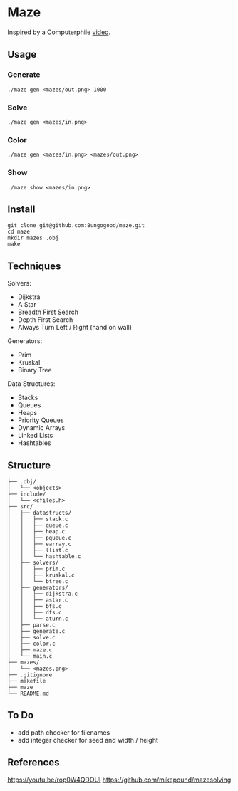 # Maze

Inspired by a Computerphile [video](https://youtu.be/rop0W4QDOUI).

## Usage

### Generate
```
./maze gen <mazes/out.png> 1000
```

### Solve
```
./maze gen <mazes/in.png>
```

### Color
```
./maze gen <mazes/in.png> <mazes/out.png>
```

### Show
```
./maze show <mazes/in.png>
```

## Install

```
git clone git@github.com:Bungogood/maze.git
cd maze
mkdir mazes .obj
make
```

## Techniques

Solvers:

- Dijkstra
- A Star
- Breadth First Search
- Depth First Search
- Always Turn Left / Right (hand on wall)

Generators:

- Prim
- Kruskal
- Binary Tree

Data Structures:

- Stacks
- Queues
- Heaps
- Priority Queues
- Dynamic Arrays
- Linked Lists
- Hashtables

## Structure

```
├── .obj/
│   └── <objects>
├── include/
│   └── <cfiles.h>
├── src/
│   ├── datastructs/
│   │   ├── stack.c
│   │   ├── queue.c
│   │   ├── heap.c
│   │   ├── pqueue.c
│   │   ├── earray.c
│   │   ├── llist.c
│   │   └── hashtable.c
│   ├── solvers/
│   │   ├── prim.c
│   │   ├── kruskal.c
│   │   └── btree.c
│   ├── generators/
│   │   ├── dijkstra.c
│   │   ├── astar.c
│   │   ├── bfs.c
│   │   ├── dfs.c
│   │   └── aturn.c
│   ├── parse.c
│   ├── generate.c
│   ├── solve.c
│   ├── color.c
│   ├── maze.c
│   └── main.c
├── mazes/
│   └── <mazes.png>
├── .gitignore
├── makefile
├── maze
└── README.md
```

## To Do

- add path checker for filenames
- add integer checker for seed and width / height

## References

https://youtu.be/rop0W4QDOUI
https://github.com/mikepound/mazesolving
